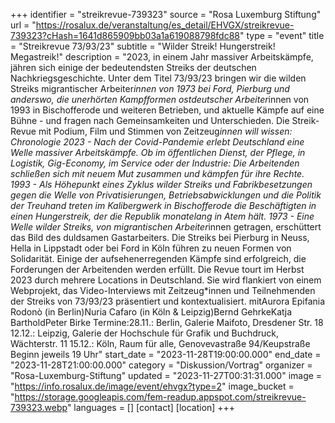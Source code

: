 +++
identifier = "streikrevue-739323"
source = "Rosa Luxemburg Stiftung"
url = "https://rosalux.de/veranstaltung/es_detail/EHVGX/streikrevue-739323?cHash=1641d865909bb03a1a619088798fdc88"
type = "event"
title = "Streikrevue 73/93/23"
subtitle = "Wilder Streik! Hungerstreik! Megastreik!"
description = "2023, in einem Jahr massiver Arbeitskämpfe, jähren sich einige der bedeutendsten Streiks der deutschen Nachkriegsgeschichte. Unter dem Titel 73/93/23 bringen wir die wilden Streiks migrantischer Arbeiter*innen von 1973 bei Ford, Pierburg und anderswo, die unerhörten Kampfformen ostdeutscher Arbeiter*innen von 1993 in Bischofferode und weiteren Betrieben, und aktuelle Kämpfe auf eine Bühne - und fragen nach Gemeinsamkeiten und Unterschieden. Die Streik-Revue mit Podium, Film und Stimmen von Zeitzeug*innen will wissen: 
Chronologie
2023 - Nach der Covid-Pandemie erlebt Deutschland eine Welle massiver Arbeitskämpfe. Ob im öffentlichen Dienst, der Pflege, in Logistik, Gig-Economy, im Service oder der Industrie: Die Arbeitenden schließen sich mit neuem Mut zusammen und kämpfen für ihre Rechte. 
1993 - Als Höhepunkt eines Zyklus wilder Streiks und Fabrikbesetzungen gegen die Welle von Privatisierungen, Betriebsabwicklungen und die Politik der Treuhand treten im Kalibergwerk in Bischofferode die Beschäftigten in einen Hungerstreik, der die Republik monatelang in Atem hält. 
1973 - Eine Welle wilder Streiks, von migrantischen Arbeiter*innen getragen, erschüttert das Bild des duldsamen Gastarbeiters. Die Streiks bei Pierburg in Neuss, Hella in Lippstadt oder bei Ford in Köln führen zu neuen Formen von Solidarität. Einige der aufsehenerregenden Kämpfe sind erfolgreich, die Forderungen der Arbeitenden werden erfüllt. 
Die Revue tourt im Herbst 2023 durch mehrere Locations in Deutschland. Sie wird flankiert von einem Webprojekt, das Video-Interviews mit Zeitzeug*innen und Teilnehmenden der Streiks von 73/93/23 präsentiert und kontextualisiert. 
mitAurora Epifania Rodonò (in Berlin)Nuria Cafaro (in Köln & Leipzig)Bernd GehrkeKatja BartholdPeter Birke
Termine:28.11.: Berlin, Galerie Maifoto, Dresdener Str. 18 12.12.: Leipzig, Galerie der Hochschule für Grafik und Buchdruck, Wächterstr. 11 15.12.: Köln, Raum für alle, Genovevastraße 94/Keupstraße Beginn jeweils 19 Uhr"
start_date = "2023-11-28T19:00:00.000"
end_date = "2023-11-28T21:00:00.000"
category = "Diskussion/Vortrag"
organizer = "Rosa-Luxemburg-Stiftung"
updated = "2023-11-27T00:31:31.000"
image = "https://info.rosalux.de/image/event/ehvgx?type=2"
image_bucket = "https://storage.googleapis.com/fem-readup.appspot.com/streikrevue-739323.webp"
languages = []
[contact]
[location]
+++